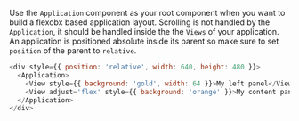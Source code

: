 Use the `Application` component as your root component when you want to build a flexobx based application layout. Scrolling is not handled by the `Application`, it should be handled inside the the `Views` of your application. An application is positioned absolute inside its parent so make sure to set `position` of the parent to `relative`.

```js
<div style={{ position: 'relative', width: 640, height: 480 }}>
  <Application>
    <View style={{ background: 'gold', width: 64 }}>My left panel</View>
    <View adjust='flex' style={{ background: 'orange' }}>My content panel</View>
  </Application>
</div>
```
